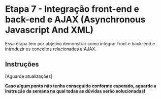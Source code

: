 # Etapa 7 - Integração front-end e back-end e AJAX (Asynchronous Javascript And XML)

Essa etapa tem por objetivo demonstrar como integrar front e back-end e introduzir os conceitos relacionados a AJAX.

## Instruções

[Aguarde atualizações]


**Caso algum ponto não tenha conseguido conforme esperado, aguarde a instrução da semana na qual todas as dúvidas serão solucionadas!**
